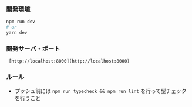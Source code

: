 ### 開発環境

```bash
npm run dev
# or
yarn dev
```

### 開発サーバ・ポート

` [http://localhost:8000](http://localhost:8000)`


### ルール

- プッシュ前には `npm run typecheck && npm run lint` を行って型チェックを行うこと